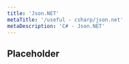 ```yaml
---
title: 'Json.NET'
metaTitle: '/useful - csharp/json.net'
metaDescription: 'C# - Json.NET'
---
```


## Placeholder
